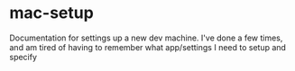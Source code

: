 # mac-setup

Documentation for settings up a new dev machine. I've done a few times, and am tired of having to remember what app/settings I need to setup and specify
